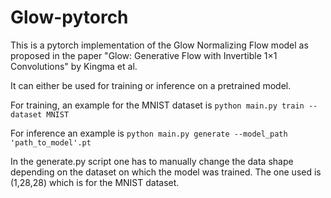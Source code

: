 # Glow-pytorch
This is a pytorch implementation of the Glow Normalizing Flow model as proposed in the paper "Glow: Generative Flow
with Invertible 1×1 Convolutions" by Kingma et al.

It can either be used for training or inference on a pretrained model.

For training, an example for the MNIST dataset is 
`python main.py train --dataset MNIST`

For inference an example is 
`python main.py generate --model_path 'path_to_model'.pt`

In the generate.py script one has to manually change the data shape depending on the dataset on which the model was trained. The one used is (1,28,28) which is for the MNIST dataset.
